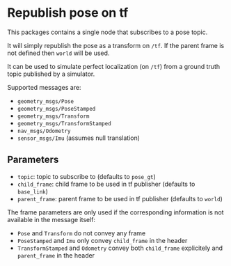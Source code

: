 # Republish pose on tf

This packages contains a single node that subscribes to a pose topic.

It will simply republish the pose as a transform on `/tf`. If the parent frame is not defined then `world` will be used.

It can be used to simulate perfect localization (on `/tf`) from a ground truth topic published by a simulator.

Supported messages are:

- `geometry_msgs/Pose`
- `geometry_msgs/PoseStamped`
- `geometry_msgs/Transform`
- `geometry_msgs/TransformStamped`
- `nav_msgs/Odometry`
- `sensor_msgs/Imu` (assumes null translation)


## Parameters

- `topic`: topic to subscribe to (defaults to `pose_gt`)
- `child_frame`: child frame to be used in tf publisher (defaults to `base_link`)
- `parent_frame`: parent frame to be used in tf publisher (defaults to `world`)

The frame parameters are only used if the corresponding information is not available in the message itself:
- `Pose` and `Transform` do not convey any frame
- `PoseStamped` and `Imu` only convey `child_frame` in the header
- `TransformStamped` and `Odometry` convey both `child_frame` explicitely and `parent_frame` in the header
